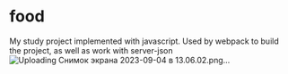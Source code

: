 # food

My study project implemented with javascript. Used by webpack to build the project, as well as work with server-json
![Uploading Снимок экрана 2023-09-04 в 13.06.02.png…]()

